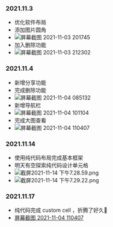 ### 2021.11.3

* 优化软件布局
* 添加图片圆角
* ![屏幕截图 2021-11-03 201745](https://github.com/Lagrange1813/Cat-Viewer/blob/master/images/%E5%B1%8F%E5%B9%95%E6%88%AA%E5%9B%BE%202021-11-03%20201745.png)
* 加入删除功能
* ![屏幕截图 2021-11-03 212302](https://github.com/Lagrange1813/Cat-Viewer/blob/master/images/%E5%B1%8F%E5%B9%95%E6%88%AA%E5%9B%BE%202021-11-03%20212302.png)

### 2021.11.4

* 新增分享功能
* 完成删除功能
* ![屏幕截图 2021-11-04 085132](https://github.com/Lagrange1813/Cat-Viewer/blob/master/images/%E5%B1%8F%E5%B9%95%E6%88%AA%E5%9B%BE%202021-11-04%20085132.png)
* 新增导航栏
* ![屏幕截图 2021-11-04 101104](https://github.com/Lagrange1813/Cat-Viewer/blob/master/images/%E5%B1%8F%E5%B9%95%E6%88%AA%E5%9B%BE%202021-11-04%20101104.png)
* 完成大图查看
* ![屏幕截图 2021-11-04 110407](https://github.com/Lagrange1813/Cat-Viewer/blob/master/images/%E5%B1%8F%E5%B9%95%E6%88%AA%E5%9B%BE%202021-11-04%20110407.png)

### 2021.11.14

* 使用纯代码布局完成基本框架
* 明天有空探索纯代码设计单元格
* ![截屏2021-11-14 下午7.28.59.png](https://github.com/Lagrange1813/Cat-Viewer/blob/master/images/%E6%88%AA%E5%B1%8F2021-11-14%20%E4%B8%8B%E5%8D%887.28.59.png)
* ![截屏2021-11-14 下午7.29.22.png](https://github.com/Lagrange1813/Cat-Viewer/blob/master/images/%E6%88%AA%E5%B1%8F2021-11-14%20%E4%B8%8B%E5%8D%887.29.22.png)

### 2021.11.17

* 纯代码完成 custom cell ，折腾了好久🥱
* [屏幕截图 2021-11-04 110407](https://github.com/Lagrange1813/Cat-Viewer/blob/master/images/%E5%B1%8F%E5%B9%95%E6%88%AA%E5%9B%BE%202021-11-04%20110407.png)

